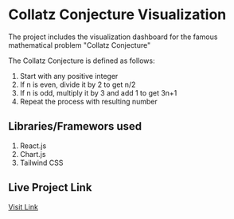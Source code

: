<h1>Collatz Conjecture Visualization</h1>
<p>The project includes the visualization dashboard for the famous mathematical problem "Collatz Conjecture"</p>
<p>The Collatz Conjecture is defined as follows:</p>
<ol>
  <li>Start with any positive integer</li>
  <li>If n is even, divide it by 2 to get n/2</li>
  <li>If n is odd, multiply it by 3 and add 1 to get 3n+1</li>
  <li>Repeat the process with resulting number</li>
</ol>

<h2>Libraries/Framewors used</h2>
<ol>
  <li>React.js</li>
  <li>Chart.js</li>
  <li>Tailwind CSS</li>
</ol>

<h2>Live Project Link</h2>
<a href="https://collatz-viz.vercel.app/">Visit Link</a>


